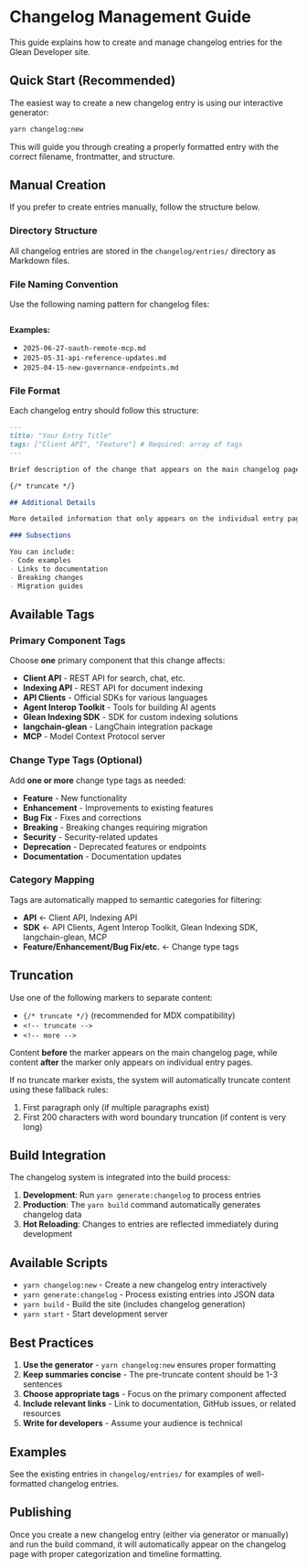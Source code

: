 # Changelog Management Guide

This guide explains how to create and manage changelog entries for the Glean Developer site.

## Quick Start (Recommended)

The easiest way to create a new changelog entry is using our interactive generator:

```bash
yarn changelog:new
```

This will guide you through creating a properly formatted entry with the correct filename, frontmatter, and structure.

## Manual Creation

If you prefer to create entries manually, follow the structure below.

### Directory Structure

All changelog entries are stored in the `changelog/entries/` directory as Markdown files.

### File Naming Convention

Use the following naming pattern for changelog files:
```YYYY-MM-DD-descriptive-slug.md
```

**Examples:**
- `2025-06-27-oauth-remote-mcp.md`
- `2025-05-31-api-reference-updates.md`
- `2025-04-15-new-governance-endpoints.md`

### File Format

Each changelog entry should follow this structure:

```markdown
---
title: "Your Entry Title"
tags: ["Client API", "Feature"] # Required: array of tags
---

Brief description of the change that appears on the main changelog page.

{/* truncate */}

## Additional Details

More detailed information that only appears on the individual entry page.

### Subsections

You can include:
- Code examples
- Links to documentation
- Breaking changes
- Migration guides
```

## Available Tags

### Primary Component Tags
Choose **one** primary component that this change affects:

- **Client API** - REST API for search, chat, etc.
- **Indexing API** - REST API for document indexing  
- **API Clients** - Official SDKs for various languages
- **Agent Interop Toolkit** - Tools for building AI agents
- **Glean Indexing SDK** - SDK for custom indexing solutions
- **langchain-glean** - LangChain integration package
- **MCP** - Model Context Protocol server

### Change Type Tags (Optional)
Add **one or more** change type tags as needed:

- **Feature** - New functionality
- **Enhancement** - Improvements to existing features
- **Bug Fix** - Fixes and corrections
- **Breaking** - Breaking changes requiring migration
- **Security** - Security-related updates
- **Deprecation** - Deprecated features or endpoints
- **Documentation** - Documentation updates

### Category Mapping
Tags are automatically mapped to semantic categories for filtering:
- **API** ← Client API, Indexing API
- **SDK** ← API Clients, Agent Interop Toolkit, Glean Indexing SDK, langchain-glean, MCP
- **Feature/Enhancement/Bug Fix/etc.** ← Change type tags

## Truncation

Use one of the following markers to separate content:
- `{/* truncate */}` (recommended for MDX compatibility)
- `<!-- truncate -->`
- `<!-- more -->`

Content **before** the marker appears on the main changelog page, while content **after** the marker only appears on individual entry pages.

If no truncate marker exists, the system will automatically truncate content using these fallback rules:
1. First paragraph only (if multiple paragraphs exist)
2. First 200 characters with word boundary truncation (if content is very long)

## Build Integration

The changelog system is integrated into the build process:

1. **Development**: Run `yarn generate:changelog` to process entries
2. **Production**: The `yarn build` command automatically generates changelog data
3. **Hot Reloading**: Changes to entries are reflected immediately during development

## Available Scripts

- `yarn changelog:new` - Create a new changelog entry interactively
- `yarn generate:changelog` - Process existing entries into JSON data
- `yarn build` - Build the site (includes changelog generation)
- `yarn start` - Start development server

## Best Practices

1. **Use the generator** - `yarn changelog:new` ensures proper formatting
2. **Keep summaries concise** - The pre-truncate content should be 1-3 sentences
3. **Choose appropriate tags** - Focus on the primary component affected
4. **Include relevant links** - Link to documentation, GitHub issues, or related resources
5. **Write for developers** - Assume your audience is technical

## Examples

See the existing entries in `changelog/entries/` for examples of well-formatted changelog entries.

## Publishing

Once you create a new changelog entry (either via generator or manually) and run the build command, it will automatically appear on the changelog page with proper categorization and timeline formatting. 